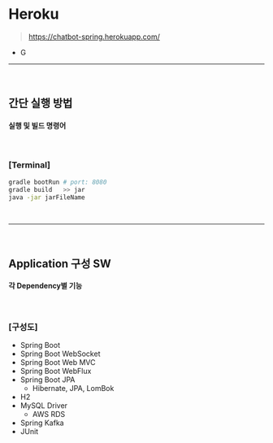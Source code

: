 # Heroku
> https://chatbot-spring.herokuapp.com/
* G

<hr>
<br>

## 간단 실행 방법
#### 실행 및 빌드 명령어

<br>

### [Terminal]
```bash
gradle bootRun # port: 8080
gradle build   >> jar
java -jar jarFileName 
```

<br>
<hr>
<br>

## Application 구성 SW
#### 각 Dependency별 기능

<br>

### [구성도]
* Spring Boot
* Spring Boot WebSocket
* Spring Boot Web MVC
* Spring Boot WebFlux
* Spring Boot JPA
  * Hibernate, JPA, LomBok
* H2
* MySQL Driver
  * AWS RDS
* Spring Kafka
* JUnit

<br>



